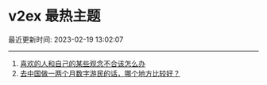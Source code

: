 # v2ex 最热主题

最近更新时间: 2023-02-19 13:02:07

--- 
1. [喜欢的人和自己的某些观念不合该怎么办](https://www.v2ex.com/t/917265) 
2. [去中国做一两个月数字游民的话，哪个地方比较好？](https://www.v2ex.com/t/917282) 
